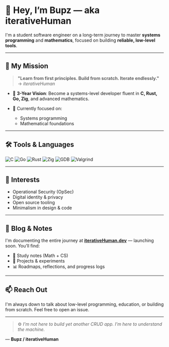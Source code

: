 # 👋 Hey, I’m Bupz — aka **iterativeHuman**

I'm a student software engineer on a long-term journey to master **systems programming** and **mathematics**, focused on building **reliable, low-level tools**.

---

## 🚀 My Mission

> **"Learn from first principles. Build from scratch. Iterate endlessly."**
→ *iterativeHuman*

- 🎯 **3-Year Vision**:
  Become a systems-level developer fluent in **C, Rust, Go, Zig**, and advanced mathematics.

- 🔧 Currently focused on:
  - Systems programming
  - Mathematical foundations

---

## 🛠️ Tools & Languages

![C](https://img.shields.io/badge/C-00599C?style=flat&logo=c&logoColor=white)
![Go](https://img.shields.io/badge/Go-00ADD8?style=flat&logo=go&logoColor=white)
![Rust](https://img.shields.io/badge/Rust-000000?style=flat&logo=rust&logoColor=white)
![Zig](https://img.shields.io/badge/Zig-F7A41D?style=flat&logo=zig&logoColor=white)
![GDB](https://img.shields.io/badge/GDB-debugger-informational)
![Valgrind](https://img.shields.io/badge/Valgrind-memory-green)

---

## 🔐 Interests

- Operational Security (OpSec)
- Digital identity & privacy
- Open source tooling
- Minimalism in design & code

---

## 📓 Blog & Notes

I'm documenting the entire journey at **[iterativeHuman.dev](https://iterativehuman.dev)** — launching soon.
You’ll find:
- 📘 Study notes (Math + CS)
- 🧩 Projects & experiments
- 📊 Roadmaps, reflections, and progress logs

---

## 📫 Reach Out

I'm always down to talk about low-level programming, education, or building from scratch.
Feel free to open an issue.

---

> ⚙️ *I’m not here to build yet another CRUD app.
> I’m here to understand the machine.*

—
**Bupz / iterativeHuman**
